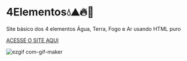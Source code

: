 # 4Elementos💧⛰🔥🍃
 Site básico dos 4 elementos Água, Terra, Fogo e Ar usando HTML puro
 
 [ACESSE O SITE AQUI](https://brunosilva03.github.io/4Elementos-/)
 
 
![ezgif com-gif-maker](https://user-images.githubusercontent.com/78625466/206181661-892e3241-3ff3-4580-aec1-415f49369490.gif)

